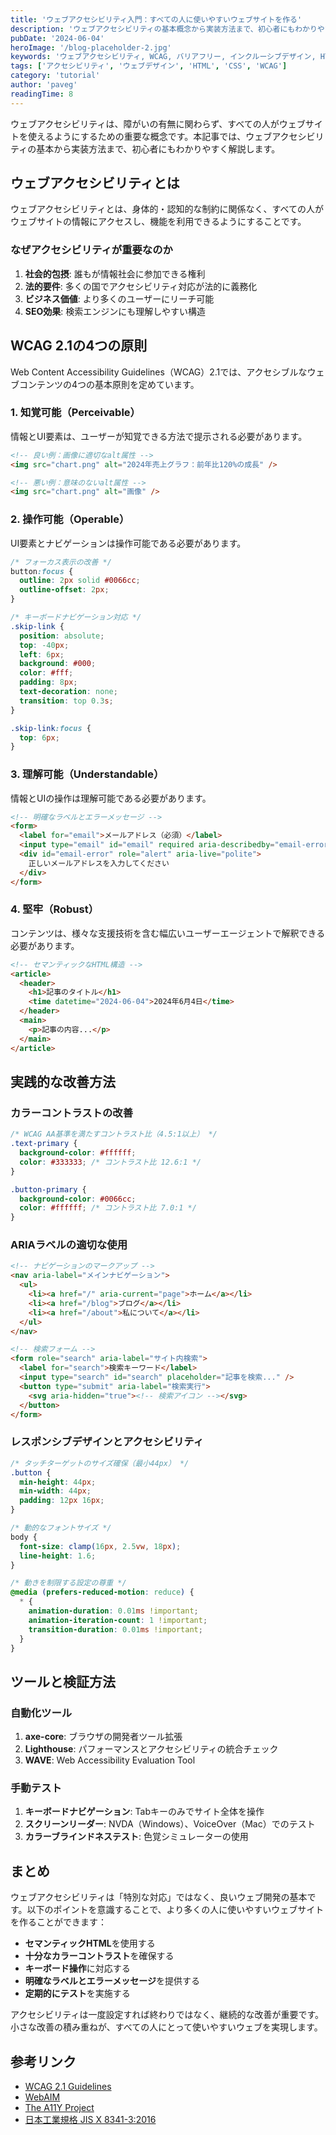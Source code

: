 ```yaml
---
title: 'ウェブアクセシビリティ入門：すべての人に使いやすいウェブサイトを作る'
description: 'ウェブアクセシビリティの基本概念から実装方法まで、初心者にもわかりやすく解説します。WCAG 2.1の主要なガイドラインと具体的な改善方法を紹介。'
pubDate: '2024-06-04'
heroImage: '/blog-placeholder-2.jpg'
keywords: 'ウェブアクセシビリティ, WCAG, バリアフリー, インクルーシブデザイン, HTML, CSS, JavaScript'
tags: ['アクセシビリティ', 'ウェブデザイン', 'HTML', 'CSS', 'WCAG']
category: 'tutorial'
author: 'paveg'
readingTime: 8
---
```


ウェブアクセシビリティは、障がいの有無に関わらず、すべての人がウェブサイトを使えるようにするための重要な概念です。本記事では、ウェブアクセシビリティの基本から実装方法まで、初心者にもわかりやすく解説します。

## ウェブアクセシビリティとは

ウェブアクセシビリティとは、身体的・認知的な制約に関係なく、すべての人がウェブサイトの情報にアクセスし、機能を利用できるようにすることです。

### なぜアクセシビリティが重要なのか

1. **社会的包摂**: 誰もが情報社会に参加できる権利
2. **法的要件**: 多くの国でアクセシビリティ対応が法的に義務化
3. **ビジネス価値**: より多くのユーザーにリーチ可能
4. **SEO効果**: 検索エンジンにも理解しやすい構造

## WCAG 2.1の4つの原則

Web Content Accessibility Guidelines（WCAG）2.1では、アクセシブルなウェブコンテンツの4つの基本原則を定めています。

### 1. 知覚可能（Perceivable）

情報とUI要素は、ユーザーが知覚できる方法で提示される必要があります。

```html
<!-- 良い例：画像に適切なalt属性 -->
<img src="chart.png" alt="2024年売上グラフ：前年比120%の成長" />

<!-- 悪い例：意味のないalt属性 -->
<img src="chart.png" alt="画像" />
```

### 2. 操作可能（Operable）

UI要素とナビゲーションは操作可能である必要があります。

```css
/* フォーカス表示の改善 */
button:focus {
  outline: 2px solid #0066cc;
  outline-offset: 2px;
}

/* キーボードナビゲーション対応 */
.skip-link {
  position: absolute;
  top: -40px;
  left: 6px;
  background: #000;
  color: #fff;
  padding: 8px;
  text-decoration: none;
  transition: top 0.3s;
}

.skip-link:focus {
  top: 6px;
}
```

### 3. 理解可能（Understandable）

情報とUIの操作は理解可能である必要があります。

```html
<!-- 明確なラベルとエラーメッセージ -->
<form>
  <label for="email">メールアドレス（必須）</label>
  <input type="email" id="email" required aria-describedby="email-error" />
  <div id="email-error" role="alert" aria-live="polite">
    正しいメールアドレスを入力してください
  </div>
</form>
```

### 4. 堅牢（Robust）

コンテンツは、様々な支援技術を含む幅広いユーザーエージェントで解釈できる必要があります。

```html
<!-- セマンティックなHTML構造 -->
<article>
  <header>
    <h1>記事のタイトル</h1>
    <time datetime="2024-06-04">2024年6月4日</time>
  </header>
  <main>
    <p>記事の内容...</p>
  </main>
</article>
```

## 実践的な改善方法

### カラーコントラストの改善

```css
/* WCAG AA基準を満たすコントラスト比（4.5:1以上） */
.text-primary {
  background-color: #ffffff;
  color: #333333; /* コントラスト比 12.6:1 */
}

.button-primary {
  background-color: #0066cc;
  color: #ffffff; /* コントラスト比 7.0:1 */
}
```

### ARIAラベルの適切な使用

```html
<!-- ナビゲーションのマークアップ -->
<nav aria-label="メインナビゲーション">
  <ul>
    <li><a href="/" aria-current="page">ホーム</a></li>
    <li><a href="/blog">ブログ</a></li>
    <li><a href="/about">私について</a></li>
  </ul>
</nav>

<!-- 検索フォーム -->
<form role="search" aria-label="サイト内検索">
  <label for="search">検索キーワード</label>
  <input type="search" id="search" placeholder="記事を検索..." />
  <button type="submit" aria-label="検索実行">
    <svg aria-hidden="true"><!-- 検索アイコン --></svg>
  </button>
</form>
```

### レスポンシブデザインとアクセシビリティ

```css
/* タッチターゲットのサイズ確保（最小44px） */
.button {
  min-height: 44px;
  min-width: 44px;
  padding: 12px 16px;
}

/* 動的なフォントサイズ */
body {
  font-size: clamp(16px, 2.5vw, 18px);
  line-height: 1.6;
}

/* 動きを制限する設定の尊重 */
@media (prefers-reduced-motion: reduce) {
  * {
    animation-duration: 0.01ms !important;
    animation-iteration-count: 1 !important;
    transition-duration: 0.01ms !important;
  }
}
```

## ツールと検証方法

### 自動化ツール

1. **axe-core**: ブラウザの開発者ツール拡張
2. **Lighthouse**: パフォーマンスとアクセシビリティの統合チェック
3. **WAVE**: Web Accessibility Evaluation Tool

### 手動テスト

1. **キーボードナビゲーション**: Tabキーのみでサイト全体を操作
2. **スクリーンリーダー**: NVDA（Windows）、VoiceOver（Mac）でのテスト
3. **カラーブラインドネステスト**: 色覚シミュレーターの使用

## まとめ

ウェブアクセシビリティは「特別な対応」ではなく、良いウェブ開発の基本です。以下のポイントを意識することで、より多くの人に使いやすいウェブサイトを作ることができます：

- **セマンティックHTML**を使用する
- **十分なカラーコントラスト**を確保する
- **キーボード操作**に対応する
- **明確なラベルとエラーメッセージ**を提供する
- **定期的にテスト**を実施する

アクセシビリティは一度設定すれば終わりではなく、継続的な改善が重要です。小さな改善の積み重ねが、すべての人にとって使いやすいウェブを実現します。

## 参考リンク

- [WCAG 2.1 Guidelines](https://www.w3.org/WAI/WCAG21/quickref/)
- [WebAIM](https://webaim.org/)
- [The A11Y Project](https://www.a11yproject.com/)
- [日本工業規格 JIS X 8341-3:2016](https://www.jisc.go.jp/)